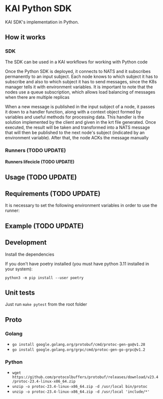 # KAI Python SDK

KAI SDK's implementation in Python.


## How it works

### SDK

The SDK can be used in a KAI workflows for working with Python code

Once the Python SDK is deployed, it connects to NATS and it subscribes permanently to an input subject. Each node knows to which subject it has to subscribe and also to which subject it has to send messages, since the K8s manager tells it with environment variables. It is important to note that the nodes use a queue subscription, which allows load balancing of messages when there are multiple replicas

When a new message is published in the input subject of a node, it passes it down to a handler function, along with a context object formed by variables and useful methods for processing data. This handler is the solution implemented by the client and given in the krt file generated. Once executed, the result will be taken and transformed into a NATS message that will then be published to the next node's subject (indicated by an environment variable). After that, the node ACKs the message manually

### Runners (TODO UPDATE)



#### Runners lifecicle (TODO UPDATE)



## Usage (TODO UPDATE)

## Requirements (TODO UPDATE)

It is necessary to set the following environment variables in order to use the runner:

## Example (TODO UPDATE)

## Development

Install the dependencies 

If you don't have poetry installed (you must have python 3.11 installed in your system):

`python3 -m pip install --user poetry`

## Unit tests

Just run `make pytest` from the root folder


## Proto

### Golang

- `go install google.golang.org/protobuf/cmd/protoc-gen-go@v1.28`
- `go install google.golang.org/grpc/cmd/protoc-gen-go-grpc@v1.2`

### Python

- `wget https://github.com/protocolbuffers/protobuf/releases/download/v23.4/protoc-23.4-linux-x86_64.zip`
- `unzip -o protoc-23.4-linux-x86_64.zip -d /usr/local bin/protoc`
- `unzip -o protoc-23.4-linux-x86_64.zip -d /usr/local 'include/*'`